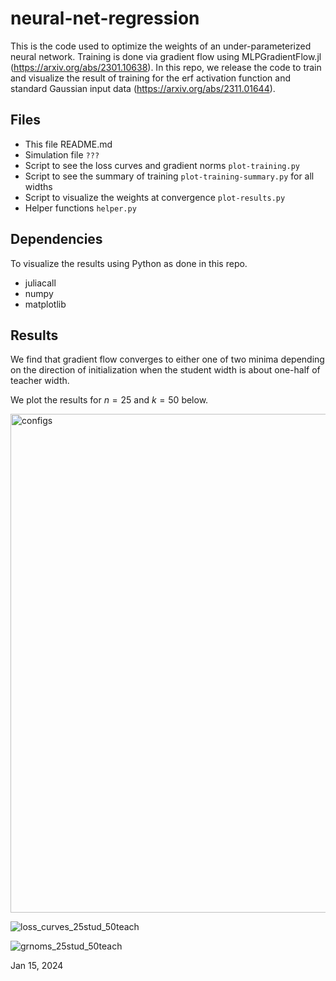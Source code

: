 # neural-net-regression

This is the code used to optimize the weights of an under-parameterized neural network.
Training is done via gradient flow using MLPGradientFlow.jl (https://arxiv.org/abs/2301.10638). 
In this repo, we release the code to train and visualize the result of training for the erf 
activation function and standard Gaussian input data (https://arxiv.org/abs/2311.01644). 

## Files

* This file README.md
* Simulation file ```???```
* Script to see the loss curves and gradient norms ```plot-training.py```
* Script to see the summary of training ```plot-training-summary.py``` for all widths
* Script to visualize the weights at convergence ```plot-results.py```
* Helper functions ```helper.py```

## Dependencies

To visualize the results using Python as done in this repo. 

* juliacall
* numpy
* matplotlib 

## Results 

We find that gradient flow converges to either one of two minima depending on the direction of initialization when the student width is about one-half of teacher width. 

We plot the results for $n=25$ and $k=50$ below.

<img width="798" alt="configs" src="https://github.com/berfinsimsek/neural-net-regression/assets/37277437/bf4a51bc-7539-4ac6-a7e8-b8cf6a1351a2">

![loss_curves_25stud_50teach](https://github.com/berfinsimsek/neural-net-regression/assets/37277437/96eed74e-207b-457a-b908-c698849c84fe)

![grnoms_25stud_50teach](https://github.com/berfinsimsek/neural-net-regression/assets/37277437/823c8e27-4d49-44f5-b34f-5f8395f0953d)

Jan 15, 2024
